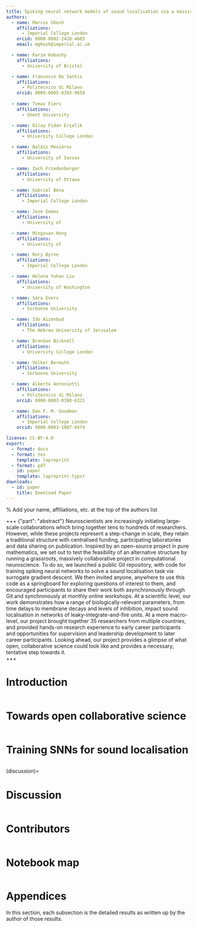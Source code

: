 ```yaml
---
title: Spiking neural network models of sound localisation via a massively collaborative process
authors:
  - name: Marcus Ghosh
    affiliations:
      - Imperial College London
    orcid: 0000-0002-2428-4605
    email: mghosh@imperial.ac.uk

  - name: Karim Habashy
    affiliations: 
      - University of Bristol

  - name: Francesco De Santis
    affiliations:
      - Politecnico di Milano
    orcid: 0009-0005-8393-9658
    
  - name: Tomas Fiers
    affiliations: 
      - Ghent University

  - name: Dilay Fidan Erçelik 
    affiliations: 
      - University College London

  - name: Balázs Mészáros
    affiliations: 
      - University of Sussex

  - name: Zach Friedenberger
    affiliations:
      - University of Ottawa

  - name: Gabriel Béna
    affiliations:
      - Imperial College London

  - name: Jose Gomes
    affiliations:
      - University of

  - name: Mingxuan Hong
    affiliations: 
      - University of

  - name: Rory Byrne
    affiliations: 
      - Imperial College London

  - name: Helena Yuhan Liu
    affiliations: 
      - University of Washington       

  - name: Sara Evers 
    affiliations:
      - Sorbonne University

  - name: Ido Aizenbud
    affiliations:
      - The Hebrew University of Jerusalem

  - name: Brendan Bicknell  
    affiliations: 
      - University College London

  - name: Volker Bormuth
    affiliations: 
      - Sorbonne University

  - name: Alberto Antonietti
    affiliations:
      - Politecnico di Milano
    orcid: 0000-0003-0388-6321

  - name: Dan F. M. Goodman
    affiliations:
      - Imperial College London
    orcid: 0000-0003-1007-6474

license: CC-BY-4.0
export:
  - format: docx
  - format: tex
    template: lapreprint
  - format: pdf
    id: paper
    template: lapreprint-typst
downloads:
  - id: paper
    title: Download Paper
---
```


% Add your name, affiliations, etc. at the top of the authors list


+++ {"part": "abstract"}
Neuroscientists are increasingly initiating large-scale collaborations which bring together tens to hundreds of researchers. However, while these projects represent a step-change in scale, they retain a traditional structure with centralised funding, participating laboratories and data sharing on publication. Inspired by an open-source project in pure mathematics, we set out to test the feasibility of an alternative structure by running a grassroots, massively collaborative project in computational neuroscience. To do so, we launched a public Git repository, with code for training spiking neural networks to solve a sound localisation task via surrogate gradient descent. We then invited anyone, anywhere to use this code as a springboard for exploring questions of interest to them, and encouraged participants to share their work both asynchronously through Git and synchronously at monthly online workshops. At a scientific level, our work demonstrates how a range of biologically-relevant parameters, from time delays to membrane decays and levels of inhibition, impact sound localisation in networks of leaky-integrate-and-fire units. At a more macro-level, our project brought together 35 researchers from multiple countries, and provided hands-on research experience to early career participants and opportunities for supervision and leadership development to later career participants. Looking ahead, our project provides a glimpse of what open, collaborative science could look like and provides a necessary, tentative step towards it.  
+++

# Introduction

```{include} sections/intro.md
```

# Towards open collaborative science 

```{include} sections/meta_science.md
```

# Training SNNs for sound localisation

```{include} sections/science.md
```

(discussion)=
# Discussion

```{include} sections/discussion.md
```

# Contributors

```{include} sections/contributor_table.md
```

# Notebook map

```{include} sections/notebook_map.md
```

# Appendices

In this section, each subsection is the detailed results as written up by the author of those results.

```{include} sections/basicmodel/basicmodel.md
```

```{include} sections/new_inh_model/inhibition_model.md
```

```{include} sections/delays/Delays.md
```
